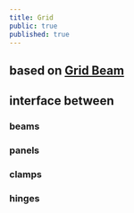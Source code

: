 ```yaml
---
title: Grid
public: true
published: true
---
```


## based on [Grid Beam](https://gridbeam.xyz)

## interface between
### beams

### panels

### clamps

### hinges